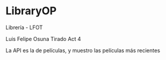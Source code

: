# LibraryOP
Librería - LFOT

Luis Felipe Osuna Tirado
Act 4

La API es la de películas, y muestro las películas más recientes
